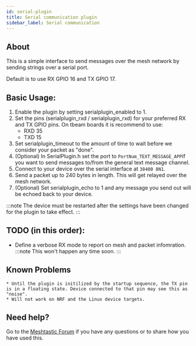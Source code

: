 ```yaml
---
id: serial-plugin
title: Serial communication plugin
sidebar_label: Serial communication
---
```


## About

This is a simple interface to send messages over the mesh network by sending strings over a serial port.

Default is to use RX GPIO 16 and TX GPIO 17.

## Basic Usage:

1. Enable the plugin by setting serialplugin_enabled to 1.
2. Set the pins (serialplugin_rxd / serialplugin_rxd) for your preferred RX and TX GPIO pins. On tbeam boards it is recommend to use:
    * RXD 35
    * TXD 15
3. Set serialplugin_timeout to the amount of time to wait before we consider your packet as "done".
4. (Optional) In SerialPlugin.h set the port to `PortNum_TEXT_MESSAGE_APP`if you want to send messages to/from the general text message channel.
5. Connect to your device over the serial interface at `38400 8N1`.
6. Send a packet up to 240 bytes in length. This will get relayed over the mesh network.
7. (Optional) Set serialplugin_echo to 1 and any message you send out will be echoed back to your device.

:::note
The device must be restarted after the settings have been changed for the plugin to take effect.
:::

## TODO (in this order):

* Define a verbose RX mode to report on mesh and packet infomration.
:::note
This won't happen any time soon.
:::

## Known Problems

    * Until the plugin is initilized by the startup sequence, the TX pin is in a floating state. Device connected to that pin may see this as "noise".
    * Will not work on NRF and the Linux device targets.
    
## Need help?

Go to the [Meshtastic Forum](https://meshtastic.discourse.group) if you have any questions or to share how you have used this.